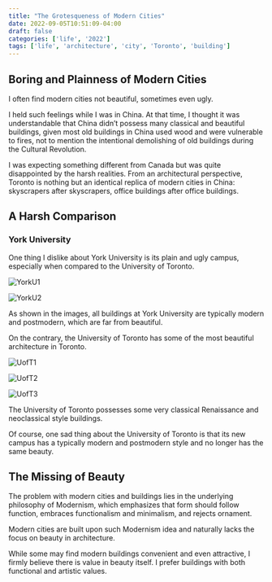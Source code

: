 ```yaml
---
title: "The Grotesqueness of Modern Cities"
date: 2022-09-05T10:51:09-04:00
draft: false
categories: ['life', '2022']
tags: ['life', 'architecture', 'city', 'Toronto', 'building']
---
```



## Boring and Plainness of Modern Cities 

I often find modern cities not beautiful, sometimes even ugly.  

I held such feelings while I was in China. At that time, I thought it was understandable that China didn’t possess many 
classical and beautiful buildings, given most old buildings in China used wood and were vulnerable to fires, 
not to mention the intentional demolishing of old buildings during the Cultural Revolution.  

I was expecting something different from Canada but was quite disappointed by the harsh realities.
From an architectural perspective, Toronto is nothing but an identical replica of modern cities in China: 
skyscrapers after skyscrapers, office buildings after office buildings.


## A Harsh Comparison 

### York University
One thing I dislike about York University is its plain and ugly campus, 
especially when compared to the University of Toronto.

![YorkU1](/life/The_grotesqueness_of_modern_cities/york1.jpeg "York University")

![YorkU2](/life/The_grotesqueness_of_modern_cities/york2.png "York University")

As shown in the images, all buildings at York University are typically modern and postmodern, 
which are far from beautiful.

On the contrary, the University of Toronto has some of the most beautiful architecture in Toronto.

![UofT1](/life/The_grotesqueness_of_modern_cities/uoft1.jpeg "University of Toronto")

![UofT2](/life/The_grotesqueness_of_modern_cities/uoft2.jpeg "University of Toronto")

![UofT3](/life/The_grotesqueness_of_modern_cities/uoft3.webp "University of Toronto")

The University of Toronto possesses some very classical Renaissance and neoclassical style buildings.  

Of course, one sad thing about the University of Toronto is that its new campus has a typically modern and postmodern style and no longer has the same beauty.



## The Missing of Beauty

The problem with modern cities and buildings lies in the underlying philosophy of Modernism, which emphasizes that form 
should follow function, embraces functionalism and minimalism, and rejects ornament.

Modern cities are built upon such Modernism idea and naturally lacks the focus on beauty in architecture.

While some may find modern buildings convenient and even attractive, I firmly believe there is value in beauty itself. 
I prefer buildings with both functional and artistic values.


